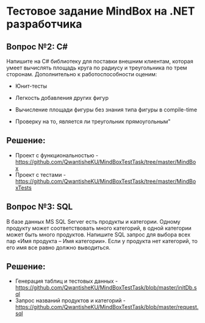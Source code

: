 # Тестовое задание MindBox на .NET разработчика
## Вопрос №2: C#

Напишите на C# библиотеку для поставки внешним клиентам, которая умеет вычислять площадь круга по радиусу и треугольника по трем сторонам. Дополнительно к работоспособности оценим:

 * Юнит-тесты
 
 * Легкость добавления других фигур
 
 * Вычисление площади фигуры без знания типа фигуры в compile-time
 
 * Проверку на то, является ли треугольник прямоугольным"

## Решение:

* Проект с функциональностью - https://github.com/QwantisheKU/MindBoxTestTask/tree/master/MindBox
* Проект с тестами - https://github.com/QwantisheKU/MindBoxTestTask/tree/master/MindBoxTests

## Вопрос №3: SQL

В базе данных MS SQL Server есть продукты и категории. Одному продукту может соответствовать много категорий, в одной категории может быть много продуктов. Напишите SQL запрос для выбора всех пар «Имя продукта – Имя категории». Если у продукта нет категорий, то его имя все равно должно выводиться.

## Решение:

* Генерация таблиц и тестовых данных - https://github.com/QwantisheKU/MindBoxTestTask/blob/master/initDb.sql
* Запрос названий продуктов и категорий - https://github.com/QwantisheKU/MindBoxTestTask/blob/master/request.sql
